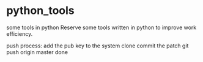 # python_tools
some tools in python
Reserve some tools written in python to improve work efficiency.

push process:
 add the pub key to the system
 clone
 commit the patch
 git push origin master
done
